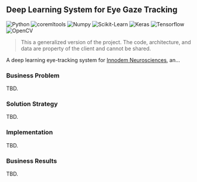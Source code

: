 ## Deep Learning System for Eye Gaze Tracking

![Python](https://img.shields.io/badge/-Python-000000?style=flat&logo=Python)
![coremltools](https://img.shields.io/badge/-coremltools-000000?style=flat&logo=Coremltools)
![Numpy](https://img.shields.io/badge/-Numpy-000000?style=flat&logo=Numpy)
![Scikit-Learn](https://img.shields.io/badge/-Scikit.Learn-000000?style=flat&logo=Scikit-Learn)
![Keras](https://img.shields.io/badge/-Keras-000000?style=flat&logo=Keras)
![Tensorflow](https://img.shields.io/badge/-Tensorflow-000000?style=flat&logo=Tensorflow)
![OpenCV](https://img.shields.io/badge/-OpenCV-000000?style=flat&logo=OpenCV)

[//]: # (<img src="https://github.com/danvargg/danvargg/blob/main/docs/projects/pigio/images/eye-gaze.png">)

> This a generalized version of the project. The code, architecture, and data are property of the client and cannot be shared.

A deep learning eye-tracking system for [Innodem Neurosciences](https://innodemneurosciences.com/), an...

### Business Problem

TBD.

### Solution Strategy

TBD.

### Implementation

TBD.

### Business Results

TBD.